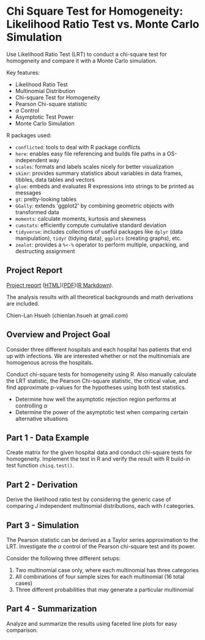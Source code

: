# Chi Square Test for Homogeneity: Likelihood Ratio Test vs. Monte Carlo Simulation

Use Likelihood Ratio Test (LRT) to conduct a chi-square test for homogeneity and compare it with a Monte Carlo simulation.

Key features:

- Likelihood Ratio Test
- Multinomial Distribution
- Chi-square Test for Homogeneity
- Pearson Chi-square statistic
- $\alpha$ Control
- Asymptotic Test Power
- Monte Carlo Simulation 

R packages used:

- `conflicted`: tools to deal with R package conflicts
- `here`: enables easy file referencing and builds file paths in a OS-independent way
- `scales`: formats and labels scales nicely for better visualization
- `skimr`: provides summary statistics about variables in data frames, tibbles, data tables and vectors
- `glue`: embeds and evaluates R expressions into strings to be printed as messages
- `gt`: pretty-looking tables
- `GGally`: extends 'ggplot2' by combining geometric objects with transformed data
- `moments`: calculate moments, kurtosis and skewness
- `cumstats`: efficiently compute cumulative standard deviation
- `tidyverse`: includes collections of useful packages like `dplyr` (data manipulation), `tidyr` (tidying data),  `ggplots` (creating graphs), etc.
- `zealot`: provides a `%<-%` operator to perform multiple, unpacking, and destructing assignment 

## Project Report

[Project report](./project3.md) ([HTML](https://rpubs.com/clh2021/1113681))([PDF](./project3.pdf))([R Markdown](./project3.Rmd)).

The analysis results with all theoretical backgrounds and math derivations are included.

Chien-Lan Hsueh (chienlan.hsueh at gmail.com)

## Overview and Project Goal

Consider three different hospitals and each hospital has patients that end up with infections. We are interested whether or not the multinomials are homogenous across the hospitals.

Conduct chi-square tests for homogeneity using R. Also manually calculate the LRT statistic, the Pearson Chi-square statistic, the critical value, and find approximate p-values for the hypotheses using both test statistics.

- Determine how well the asymptotic rejection region performs at controlling $\alpha$
- Determine the power of the asymptotic test when comparing certain alternative situations

## Part 1 - Data Example

Create matrix for the given hospital data and conduct chi-square tests for homogeneity. Implement the  test in R and verify the result with R build-in test function `chisq.test()`.

## Part 2 - Derivation

Derive the likelihood ratio test by considering the generic case of comparing $J$ independent multinomial distributions, each with $I$ categories. 

## Part 3 - Simulation

The Pearson statistic can be derived as a Taylor series approximation to the LRT. Investigate the $\alpha$ control of the Pearson chi-square test and its power. 

Consider the following three different setups:

1. Two multinomial case only, where each multinomial has three categories
1. All combinations of four sample sizes for each multinomial (16 total cases)
1. Three different probabilities that may generate a particular multinomial

## Part 4 - Summarization 

Analyze and summarize the results using faceted line plots for easy comparison.

